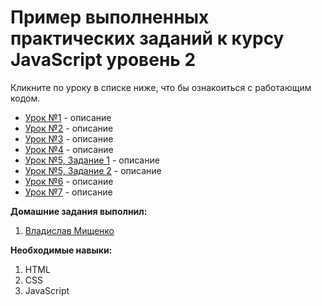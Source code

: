# Пример выполненных практических заданий к курсу JavaScript уровень 2
Кликните по уроку в списке ниже, что бы ознакоиться с работающим кодом.
- [Урок №1](https://geekbrains-web.github.io/homework-js2/Lesson%2001/) - описание
- [Урок №2](https://geekbrains-web.github.io/homework-js2/Lesson%2002/) - описание
- [Урок №3](https://geekbrains-web.github.io/homework-js2/Lesson%2003/) - описание
- [Урок №4](https://geekbrains-web.github.io/homework-js2/Lesson%2004/) - описание
- [Урок №5, Задание 1](https://geekbrains-web.github.io/homework-js2/Lesson%2005/Basket/) - описание
- [Урок №5, Задание 2](https://geekbrains-web.github.io/homework-js2/Lesson%2005/Review/) - описание
- [Урок №6](https://geekbrains-web.github.io/homework-js2/Lesson%2006/) - описание
- [Урок №7](https://geekbrains-web.github.io/homework-js2/Lesson%2007/) - описание

**Домашние задания выполнил:**
1. [Владислав Мищенко](https://github.com/vamischenko)

**Необходимые навыки:**
1. HTML
2. CSS
3. JavaScript
